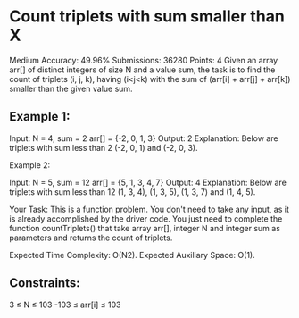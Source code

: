 
# Count triplets with sum smaller than X 
Medium Accuracy: 49.96% Submissions: 36280 Points: 4
Given an array arr[] of distinct integers of size N and a value sum, the task is to find the count of triplets (i, j, k), having (i<j<k) with the sum of (arr[i] + arr[j] + arr[k]) smaller than the given value sum.


## Example 1:


Input: N = 4, sum = 2
arr[] = {-2, 0, 1, 3}
Output:  2
Explanation: Below are triplets with 
sum less than 2 (-2, 0, 1) and (-2, 0, 3). 
 

Example 2:


Input: N = 5, sum = 12
arr[] = {5, 1, 3, 4, 7}
Output: 4
Explanation: Below are triplets with 
sum less than 12 (1, 3, 4), (1, 3, 5), 
(1, 3, 7) and (1, 4, 5).

Your Task:
This is a function problem. You don't need to take any input, as it is already accomplished by the driver code. You just need to complete the function countTriplets() that take array arr[], integer N  and integer sum as parameters and returns the count of triplets.


Expected Time Complexity: O(N2).
Expected Auxiliary Space: O(1).


## Constraints:
3 ≤ N ≤ 103
-103 ≤ arr[i] ≤ 103
